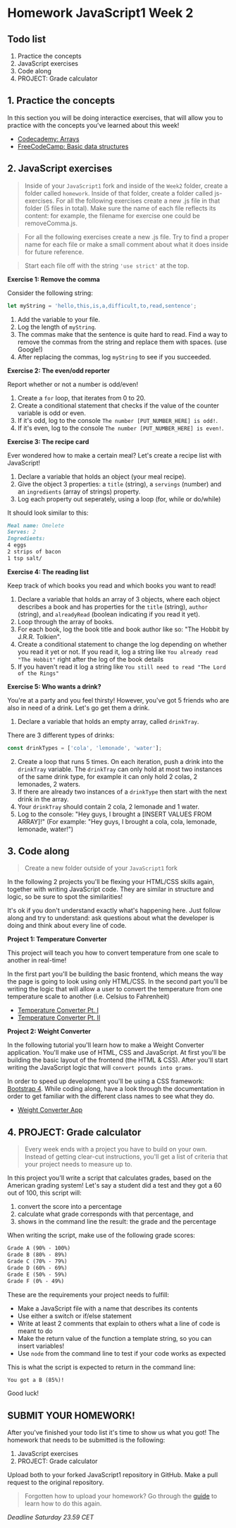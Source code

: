 # Homework JavaScript1 Week 2

## **Todo list**

1. Practice the concepts
2. JavaScript exercises
3. Code along
4. PROJECT: Grade calculator

## **1. Practice the concepts**

In this section you will be doing interactice exercises, that will allow you to practice with the concepts you've learned about this week!

- [Codecademy: Arrays](https://www.codecademy.com/courses/introduction-to-javascript/lessons/arrays)
- [FreeCodeCamp: Basic data structures](https://learn.freecodecamp.org/javascript-algorithms-and-data-structures/basic-data-structures)

## **2. JavaScript exercises**

> Inside of your `JavaScript1` fork and inside of the `Week2` folder, create a folder called `homework`. Inside of that folder, create a folder called js-exercises. For all the following exercises create a new .js file in that folder (5 files in total). Make sure the name of each file reflects its content: for example, the filename for exercise one could be removeComma.js.

> For all the following exercises create a new .js file. Try to find a proper name for each file or make a small comment about what it does inside for future reference.

> Start each file off with the string `'use strict'` at the top.

**Exercise 1: Remove the comma**

Consider the following string:

```js
let myString = 'hello,this,is,a,difficult,to,read,sentence';
```

1. Add the variable to your file.
2. Log the length of `myString`.
3. The commas make that the sentence is quite hard to read. Find a way to remove the commas from the string and replace them with spaces. (use Google!)
4. After replacing the commas, log `myString` to see if you succeeded.

**Exercise 2: The even/odd reporter**

Report whether or not a number is odd/even!

1. Create a `for` loop, that iterates from 0 to 20.
2. Create a conditional statement that checks if the value of the counter variable is odd or even.
3. If it's odd, log to the console `The number [PUT_NUMBER_HERE] is odd!`.
4. If it's even, log to the console `The number [PUT_NUMBER_HERE] is even!`.

**Exercise 3: The recipe card**

Ever wondered how to make a certain meal? Let's create a recipe list with JavaScript!

1. Declare a variable that holds an object (your meal recipe).
2. Give the object 3 properties: a `title` (string), a `servings` (number) and an `ingredients` (array of strings) property.
3. Log each property out seperately, using a loop (for, while or do/while)

It should look similar to this:

```markdown
Meal name: Omelete
Serves: 2
Ingredients:
4 eggs
2 strips of bacon
1 tsp salt/
```

**Exercise 4: The reading list**

Keep track of which books you read and which books you want to read!

1. Declare a variable that holds an array of 3 objects, where each object describes a book and has properties for the `title` (string), `author` (string), and `alreadyRead` (boolean indicating if you read it yet).
2. Loop through the array of books.
3. For each book, log the book title and book author like so: "The Hobbit by J.R.R. Tolkien".
4. Create a conditional statement to change the log depending on whether you read it yet or not. If you read it, log a string like `You already read "The Hobbit"` right after the log of the book details
5. If you haven't read it log a string like `You still need to read "The Lord of the Rings"`

**Exercise 5: Who wants a drink?**

You're at a party and you feel thirsty! However, you've got 5 friends who are also in need of a drink. Let's go get them a drink.

1. Declare a variable that holds an empty array, called `drinkTray`.

There are 3 different types of drinks:

```js
const drinkTypes = ['cola', 'lemonade', 'water'];
```

2. Create a loop that runs 5 times. On each iteration, push a drink into the `drinkTray` variable. The `drinkTray` can only hold at most two instances of the same drink type, for example it can only hold 2 colas, 2 lemonades, 2 waters.
3. If there are already two instances of a `drinkType` then start with the next drink in the array.
4. Your `drinkTray` should contain 2 cola, 2 lemonade and 1 water.
5. Log to the console: "Hey guys, I brought a [INSERT VALUES FROM ARRAY]!" (For example: "Hey guys, I brought a cola, cola, lemonade, lemonade, water!")

## **3. Code along**

> Create a new folder outside of your `JavaScript1` fork

In the following 2 projects you'll be flexing your HTML/CSS skills again, together with writing JavaScript code. They are similar in structure and logic, so be sure to spot the similarities!

It's ok if you don't understand exactly what's happening here. Just follow along and try to understand: ask questions about what the developer is doing and think about every line of code.

**Project 1: Temperature Converter**

This project will teach you how to convert temperature from one scale to another in real-time!

In the first part you'll be building the basic frontend, which means the way the page is going to look using only HTML/CSS. In the second part you'll be writing the logic that will allow a user to convert the temperature from one temperature scale to another (i.e. Celsius to Fahrenheit)

- [Temperature Converter Pt. I](https://www.youtube.com/watch?v=EHclqGV_KME)
- [Temperature Converter Pt. II](https://www.youtube.com/watch?v=8mRGfLL1nzE)

**Project 2: Weight Converter**

In the following tutorial you'll learn how to make a Weight Converter application. You'll make use of HTML, CSS and JavaScript. At first you'll be building the basic layout of the frontend (the HTML & CSS). After you'll start writing the JavaScript logic that will `convert pounds into grams`.

In order to speed up development you'll be using a CSS framework: [Bootstrap 4](https://www.getbootstrap.com). While coding along, have a look through the documentation in order to get familiar with the different class names to see what they do.

- [Weight Converter App](https://www.youtube.com/watch?v=7l-ZAuU8TXc)

## **4. PROJECT: Grade calculator**

> Every week ends with a project you have to build on your own. Instead of getting clear-cut instructions, you'll get a list of criteria that your project needs to measure up to.

In this project you'll write a script that calculates grades, based on the American grading system! Let's say a student did a test and they got a 60 out of 100, this script will:

1. convert the score into a percentage
2. calculate what grade corresponds with that percentage, and
3. shows in the command line the result: the grade and the percentage

When writing the script, make use of the following grade scores:

```markdown
Grade A (90% - 100%)
Grade B (80% - 89%)
Grade C (70% - 79%)
Grade D (60% - 69%)
Grade E (50% - 59%)
Grade F (0% - 49%)
```

These are the requirements your project needs to fulfill:

- Make a JavaScript file with a name that describes its contents
- Use either a switch or if/else statement
- Write at least 2 comments that explain to others what a line of code is meant to do
- Make the return value of the function a template string, so you can insert variables!
- Use `node` from the command line to test if your code works as expected

This is what the script is expected to return in the command line:

```markdown
You got a B (85%)!
```

Good luck!

## **SUBMIT YOUR HOMEWORK!**

After you've finished your todo list it's time to show us what you got! The homework that needs to be submitted is the following:

1. JavaScript exercises
2. PROJECT: Grade calculator

Upload both to your forked JavaScript1 repository in GitHub. Make a pull request to the original repository.

> Forgotten how to upload your homework? Go through the [guide](../hand-in-homework-guide.md) to learn how to do this again.

_Deadline Saturday 23.59 CET_
